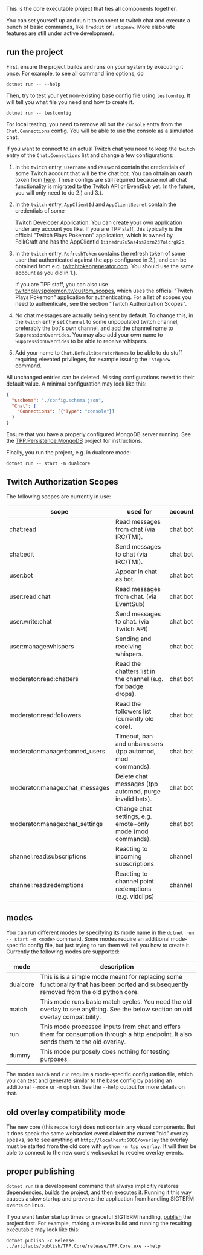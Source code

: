 This is the core executable project that ties all components together.

You can set yourself up and run it to connect to twitch chat
and execute a bunch of basic commands, like `!reddit` or `!stopnew`.
More elaborate features are still under active development.

## run the project
First, ensure the project builds and runs on your system by executing it once.
For example, to see all command line options, do
```
dotnet run -- --help
```
Then, try to test your yet non-existing base config file using `testconfig`.
It will tell you what file you need and how to create it.
```
dotnet run -- testconfig
```
For local testing, you need to remove all but the `console` entry from the `Chat.Connections` config.
You will be able to use the console as a simulated chat.

If you want to connect to an actual Twitch chat you need to keep the `twitch` entry of the
`Chat.Connections` list and change a few configurations:

1. In the `twitch` entry, `Username` and `Password` contain the
   credentials of some Twitch account that will be the chat bot.
   You can obtain an oauth token from [here](https://twitchapps.com/tmi/).
   These configs are still required because not all chat functionality is migrated to the Twitch API or EventSub yet.
   In the future, you will only need to do 2.) and 3.).

2. In the `twitch` entry, `AppClientId` and `AppClientSecret` contain the credentials of some

   [Twitch Developer Application](https://dev.twitch.tv/console/apps).
   You can create your own application under any account you like.
   If you are TPP staff, this typically is the official "Twitch Plays Pokemon" application,
   which is owned by FelkCraft and has the AppClientId `1iinedru2u5as4ss7pzn237olcrgk2o`.

3. In the `twitch` entry, `RefreshToken` contains the refresh token of some user that authenticated
   against the app configured in 2.), and can be obtained from e.g. [twitchtokengenerator.com](https://twitchtokengenerator.com/).
   You should use the same account as you did in 1.).

   If you are TPP staff, you can also use [twitchplayspokemon.tv/custom_scopes](https://twitchplayspokemon.tv/custom_scopes),
   which uses the official "Twitch Plays Pokemon" application for authenticating.
   For a list of scopes you need to authenticate, see the section "Twitch Authorization Scopes".

4. No chat messages are actually being sent by default.
   To change this, in the `twitch` entry set `Channel` to some unpopulated twitch channel,
   preferably the bot's own channel, and add the channel name to `SuppressionOverrides`.
   You may also add your own name to `SuppressionOverrides` to be able to receive whispers.

5. Add your name to `Chat.DefaultOperatorNames` to be able to do stuff requiring elevated privileges,
   for example issuing the `!stopnew` command.

All unchanged entries can be deleted. Missing configurations revert to their default value.
A minimal configuration may look like this:
```json
{
  "$schema": "./config.schema.json",
  "Chat": {
    "Connections": [{"Type": "console"}]
  }
}
```

Ensure that you have a properly configured MongoDB server running.
See the [TPP.Persistence.MongoDB](../TPP.Persistence.MongoDB) project for instructions.

Finally, you run the project, e.g. in dualcore mode:
```
dotnet run -- start -m dualcore
```

## Twitch Authorization Scopes

The following scopes are currently in use:

| scope                           | used for                                                      | account  |
|---------------------------------|---------------------------------------------------------------|----------|
| chat:read                       | Read messages from chat (via IRC/TMI).                        | chat bot |
| chat:edit                       | Send messages to chat (via IRC/TMI).                          | chat bot |
| user:bot                        | Appear in chat as bot.                                        | chat bot |
| user:read:chat                  | Read messages from chat. (via EventSub)                       | chat bot |
| user:write:chat                 | Send messages to chat. (via Twitch API)                       | chat bot |
| user:manage:whispers            | Sending and receiving whispers.                               | chat bot |
| moderator:read:chatters         | Read the chatters list in the channel (e.g. for badge drops). | chat bot |
| moderator:read:followers        | Read the followers list (currently old core).                 | chat bot |
| moderator:manage:banned_users   | Timeout, ban and unban users (tpp automod, mod commands).     | chat bot |
| moderator:manage:chat_messages  | Delete chat messages (tpp automod, purge invalid bets).       | chat bot |
| moderator:manage:chat_settings  | Change chat settings, e.g. emote-only mode (mod commands).    | chat bot |
| channel:read:subscriptions      | Reacting to incoming subscriptions                            | channel  |
| channel:read:redemptions        | Reacting to channel point redemptions (e.g. vidclips)         | channel  |

## modes

You can run different modes by specifying its mode name in the `dotnet run -- start -m <mode>` command.
Some modes require an additional mode-specific config file, but just trying to run them will tell you how to create it.
Currently the following modes are supported:

| mode     | description                                                                                                                             |
|----------|-----------------------------------------------------------------------------------------------------------------------------------------|
| dualcore | This is is a simple mode meant for replacing some functionality that has been ported and subsequently removed from the old python core. |
| match    | This mode runs basic match cycles. You need the old overlay to see anything. See the below section on old overlay compatibility.        |
| run      | This mode processed inputs from chat and offers them for consumption through a http endpoint. It also sends them to the old overlay.    |
| dummy    | This mode purposely does nothing for testing purposes.                                                                                  |

The modes `match` and `run` require a mode-specific configuration file, which you can test and generate
similar to the base config by passing an additional `--mode` or `-m` option.
See the `--help` output for more details on that.

## old overlay compatibility mode

The new core (this repository) does not contain any visual components.
But it does speak the same websocket event dialect the current "old" overlay speaks,
so to see anything at `http://localhost:5000/overlay` the overlay must be started from the old core with `python -m tpp overlay`.
It will then be able to connect to the new core's websocket to receive overlay events.

## proper publishing
`dotnet run` is a development command that always implicitly restores dependencies,
builds the project, and then executes it. Running it this way causes a slow startup
and prevents the application from handling SIGTERM events on linux.

If you want faster startup times or graceful SIGTERM handling,
[publish](https://docs.microsoft.com/en-us/dotnet/core/deploying/) the project first.
For example, making a release build and running the resulting executable may look like this:
```
dotnet publish -c Release
../artifacts/publish/TPP.Core/release/TPP.Core.exe --help
```

